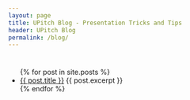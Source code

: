 ```yaml
---
layout: page
title: UPitch Blog - Presentation Tricks and Tips
header: UPitch Blog
permalink: /blog/
---
```


<h1></h1>
<ul>
  {% for post in site.posts %}
    <li>
      <a href="{{ post.url }}">{{ post.title }}</a>
      {{ post.excerpt }}
    </li>
  {% endfor %}
</ul>